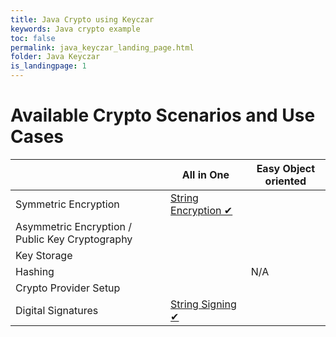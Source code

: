 ```yaml
---
title: Java Crypto using Keyczar
keywords: Java crypto example
toc: false
permalink: java_keyczar_landing_page.html
folder: Java Keyczar
is_landingpage: 1
---
```


# Available Crypto Scenarios and Use Cases

|                                                 | All in One                             | Easy Object oriented                 |
|-------------------------------------------------|----------------------------------------|--------------------------------------|
| Symmetric Encryption                            | [String Encryption ✔](java_keyczar_string_encryption_symmetric.html) |                     |
| Asymmetric Encryption / Public Key Cryptography |                                        |                                      |
| Key Storage                                     |                                        |                                      |
| Hashing                                         |                                        | N/A                                  |
| Crypto Provider Setup                           |                                        |                                      |
| Digital Signatures                              | [String Signing ✔](java_keyczar_string_sign.html)                                       |                                      |
